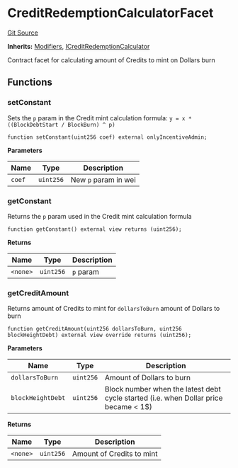 # CreditRedemptionCalculatorFacet
[Git Source](https://github.com/ubiquity/ubiquity-dollar/blob/66e97ec8763806fd714a23d6e8eaecfdd8d08108/src/dollar/facets/CreditRedemptionCalculatorFacet.sol)

**Inherits:**
[Modifiers](/src/dollar/libraries/LibAppStorage.sol/contract.Modifiers.md), [ICreditRedemptionCalculator](/src/dollar/interfaces/ICreditRedemptionCalculator.sol/interface.ICreditRedemptionCalculator.md)

Contract facet for calculating amount of Credits to mint on Dollars burn


## Functions
### setConstant

Sets the `p` param in the Credit mint calculation formula:
`y = x * ((BlockDebtStart / BlockBurn) ^ p)`


```solidity
function setConstant(uint256 coef) external onlyIncentiveAdmin;
```
**Parameters**

|Name|Type|Description|
|----|----|-----------|
|`coef`|`uint256`|New `p` param in wei|


### getConstant

Returns the `p` param used in the Credit mint calculation formula


```solidity
function getConstant() external view returns (uint256);
```
**Returns**

|Name|Type|Description|
|----|----|-----------|
|`<none>`|`uint256`|`p` param|


### getCreditAmount

Returns amount of Credits to mint for `dollarsToBurn` amount of Dollars to burn


```solidity
function getCreditAmount(uint256 dollarsToBurn, uint256 blockHeightDebt) external view override returns (uint256);
```
**Parameters**

|Name|Type|Description|
|----|----|-----------|
|`dollarsToBurn`|`uint256`|Amount of Dollars to burn|
|`blockHeightDebt`|`uint256`|Block number when the latest debt cycle started (i.e. when Dollar price became < 1$)|

**Returns**

|Name|Type|Description|
|----|----|-----------|
|`<none>`|`uint256`|Amount of Credits to mint|


